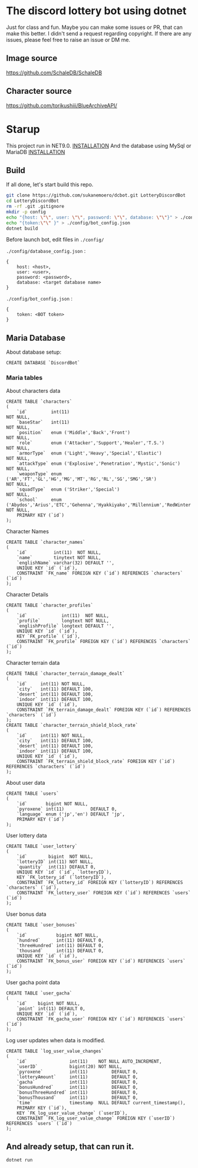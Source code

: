 # The discord lottery bot using dotnet  
Just for class and fun. Maybe you can make some issues or PR, that can make this better.
I didn't send a request regarding copyright. If there are any issues, please feel free to raise an issue or DM me.

## Image source

https://github.com/SchaleDB/SchaleDB

## Character source

https://github.com/torikushiii/BlueArchiveAPI/

# Starup
This project run in NET9.0. [INSTALLATION](https://dotnet.microsoft.com/en-us/download/dotnet/9.0)
And the database using MySql or MariaDB [INSTALLATION](https://mariadb.org/download/)

## Build
If all done, let's start build this repo.

```bash
git clone https://github.com/sukanemoero/dcbot.git LotteryDiscordBot
cd LotteryDiscordBot
rm -rf .git .gitignore
mkdir -p config
echo "{host: \"\", user: \"\", password: \"\", database: \"\"}" > ./config/database_config.json
echo "{token:\"\" }" > ./config/bot_config.json
dotnet build 
```

Before launch bot, edit files in ```./config/```

```./config/database_config.json``` :
```
{
    host: <host>,
    user: <user>,
    password: <password>,
    database: <target database name>
}
```
```./config/bot_config.json``` :
```
{
    token: <BOT token>
}
```

## Maria Database

About database setup: 
```mariadb
CREATE DATABASE `DiscordBot`
```

### Maria tables

About characters data
```mariadb
CREATE TABLE `characters`
(
    `id`         int(11)                                                                                                                           NOT NULL,
    `baseStar`   int(11)                                                                                                                           NOT NULL,
    `position`   enum ('Middle','Back','Front')                                                                                                    NOT NULL,
    `role`       enum ('Attacker','Support','Healer','T.S.')                                                                                       NOT NULL,
    `armorType`  enum ('Light','Heavy','Special','Elastic')                                                                                        NOT NULL,
    `attackType` enum ('Explosive','Penetration','Mystic','Sonic')                                                                                 NOT NULL,
    `weaponType` enum ('AR','FT','GL','HG','MG','MT','RG','RL','SG','SMG','SR')                                                                    NOT NULL,
    `squadType`  enum ('Striker','Special')                                                                                                        NOT NULL,
    `school`     enum ('Abydos','Arius','ETC','Gehenna','Hyakkiyako','Millennium','RedWinter','Shanhaijing','SRT','Sakugawa','Trinity','Valkyrie') NOT NULL,
    PRIMARY KEY (`id`)
);
```

Character Names
```mariadb
CREATE TABLE `character_names`
(
    `id`          int(11)  NOT NULL,
    `name`        tinytext NOT NULL,
    `englishName` varchar(32) DEFAULT '',
    UNIQUE KEY `id` (`id`),
    CONSTRAINT `FK_name` FOREIGN KEY (`id`) REFERENCES `characters` (`id`)
);
```

Character Details
```mariadb
CREATE TABLE `character_profiles`
(
    `id`             int(11)  NOT NULL,
    `profile`        longtext NOT NULL,
    `englishProfile` longtext DEFAULT '',
    UNIQUE KEY `id` (`id`),
    KEY `FK_profile` (`id`),
    CONSTRAINT `FK_profile` FOREIGN KEY (`id`) REFERENCES `characters` (`id`)
);
```

Character terrain data
```mariadb
CREATE TABLE `character_terrain_damage_dealt`
(
    `id`     int(11) NOT NULL,
    `city`   int(11) DEFAULT 100,
    `desert` int(11) DEFAULT 100,
    `indoor` int(11) DEFAULT 100,
    UNIQUE KEY `id` (`id`),
    CONSTRAINT `FK_terrain_damage_dealt` FOREIGN KEY (`id`) REFERENCES `characters` (`id`)
);
CREATE TABLE `character_terrain_shield_block_rate`
(
    `id`     int(11) NOT NULL,
    `city`   int(11) DEFAULT 100,
    `desert` int(11) DEFAULT 100,
    `indoor` int(11) DEFAULT 100,
    UNIQUE KEY `id` (`id`),
    CONSTRAINT `FK_terrain_shield_block_rate` FOREIGN KEY (`id`) REFERENCES `characters` (`id`)
);
```

About user data
```mariadb
CREATE TABLE `users`
(
    `id`       bigint NOT NULL,
    `pyroxene` int(11)          DEFAULT 0,
    `language` enum ('jp','en') DEFAULT 'jp',
    PRIMARY KEY (`id`)
);
```
User lottery data
```mariadb
CREATE TABLE `user_lottery`
(
    `id`        bigint  NOT NULL,
    `lotteryID` int(11) NOT NULL,
    `quantity`  int(11) DEFAULT 0,
    UNIQUE KEY `id` (`id`, `lotteryID`),
    KEY `FK_lottery_id` (`lotteryID`),
    CONSTRAINT `FK_lottery_id` FOREIGN KEY (`lotteryID`) REFERENCES `characters` (`id`),
    CONSTRAINT `FK_lottery_user` FOREIGN KEY (`id`) REFERENCES `users` (`id`)
);
```
User bonus data
```mariadb
CREATE TABLE `user_bonuses`
(
    `id`           bigint NOT NULL,
    `hundred`      int(11) DEFAULT 0,
    `threeHundred` int(11) DEFAULT 0,
    `thousand`     int(11) DEFAULT 0,
    UNIQUE KEY `id` (`id`),
    CONSTRAINT `FK_bonus_user` FOREIGN KEY (`id`) REFERENCES `users` (`id`)
);
```
User gacha point data
```mariadb
CREATE TABLE `user_gacha`
(
    `id`    bigint NOT NULL,
    `point` int(11) DEFAULT 0,
    UNIQUE KEY `id` (`id`),
    CONSTRAINT `FK_gacha_user` FOREIGN KEY (`id`) REFERENCES `users` (`id`)
);
```

Log user updates when data is modified.
```mariadb
CREATE TABLE `log_user_value_changes`
(
    `id`                int(11)    NOT NULL AUTO_INCREMENT,
    `userID`            bigint(20) NOT NULL,
    `pyroxene`          int(11)         DEFAULT 0,
    `lotteryAmount`     int(11)         DEFAULT 0,
    `gacha`             int(11)         DEFAULT 0,
    `bonusHundred`      int(11)         DEFAULT 0,
    `bonusThreeHundred` int(11)         DEFAULT 0,
    `bonusThousand`     int(11)         DEFAULT 0,
    `time`              timestamp  NULL DEFAULT current_timestamp(),
    PRIMARY KEY (`id`),
    KEY `FK_log_user_value_change` (`userID`),
    CONSTRAINT `FK_log_user_value_change` FOREIGN KEY (`userID`) REFERENCES `users` (`id`)
);
```

## And already setup, that can run it.
```bash
dotnet run
```



